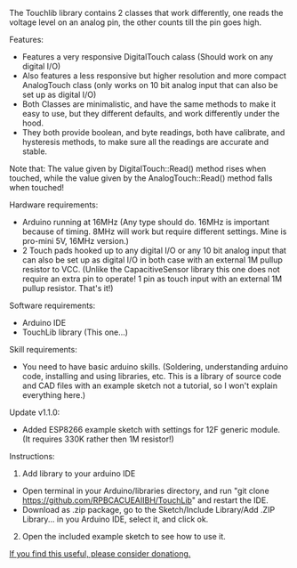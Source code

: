 The Touchlib library contains 2 classes that work differently, one reads the voltage level on an analog pin, the other counts till the pin goes high.


Features:
- Features a very responsive DigitalTouch calass (Should work on any digital I/O)
- Also features a less responsive but higher resolution and more compact AnalogTouch class (only works on 10 bit analog input that can also be set up as digital I/O)
- Both Classes are minimalistic, and have the same methods to make it easy to use, but they different defaults, and work differently under the hood.
- They both provide boolean, and byte readings, both have calibrate, and hysteresis methods, to make sure all the readings are accurate and stable.

Note that: The value given by DigitalTouch::Read() method rises when touched, while the value given by the AnalogTouch::Read() method falls when touched!

Hardware requirements:
- Arduino running at 16MHz (Any type should do. 16MHz is important because of timing. 8MHz will work but require different settings. Mine is pro-mini 5V, 16MHz version.)
- 2 Touch pads hooked up to any digital I/O or any 10 bit analog input that can also be set up as digital I/O in both case with an external 1M pullup resistor to VCC.
  (Unlike the CapacitiveSensor library this one does not require an extra pin to operate! 1 pin as touch input with an external 1M pullup resistor. That's it!)


Software requirements:
- Arduino IDE
- TouchLib library (This one...)


Skill requirements:
- You need to have basic arduino skills. (Soldering, understanding arduino code, installing and using libraries, etc. This is a library of source code and CAD files with an example sketch not a tutorial, so I won't explain everything here.)


Update v1.1.0:
- Added ESP8266 example sketch with settings for 12F generic module. (It requires 330K rather then 1M resistor!)


Instructions:
1. Add library to your arduino IDE 
 - Open terminal in your Arduino/libraries directory, and run "git clone https://github.com/RPBCACUEAIIBH/TouchLib" and restart the IDE.
 - Download as .zip package, go to the Sketch/Include Library/Add .ZIP Library... in you Arduino IDE, select it, and click ok.
2. Open the included example sketch to see how to use it.

[If you find this useful, please consider donationg.](http://osrc.rip/Support.html)

